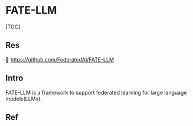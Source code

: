 # FATE-LLM

[TOC]



## Res
🚧 https://github.com/FederatedAI/FATE-LLM




## Intro
FATE-LLM is a framework to support federated learning for large language models(LLMs).



## Ref

